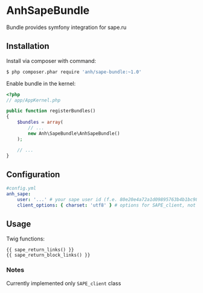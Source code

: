 # AnhSapeBundle

Bundle provides symfony integration for sape.ru

## Installation

Install via composer with command:

```bash
$ php composer.phar require 'anh/sape-bundle:~1.0'
```

Enable bundle in the kernel:

```php
<?php
// app/AppKernel.php

public function registerBundles()
{
    $bundles = array(
        // ...
        new Anh\SapeBundle\AnhSapeBundle()
    );

    // ...
}
```

## Configuration

```yaml
#config.yml
anh_sape:
    user: '...' # your sape user id (f.e. 80e20e4a72a1d09895763b4b1bc98e63)
    client_options: { charset: 'utf8' } # options for SAPE_client, not required, default: {charset: 'utf8'}
```

## Usage

Twig functions:

```
{{ sape_return_links() }}
{{ sape_return_block_links() }}
```

### Notes

Currently implemented only `SAPE_client` class